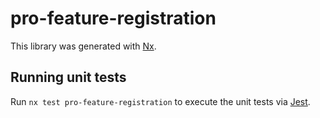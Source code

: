 # pro-feature-registration

This library was generated with [Nx](https://nx.dev).

## Running unit tests

Run `nx test pro-feature-registration` to execute the unit tests via [Jest](https://jestjs.io).
